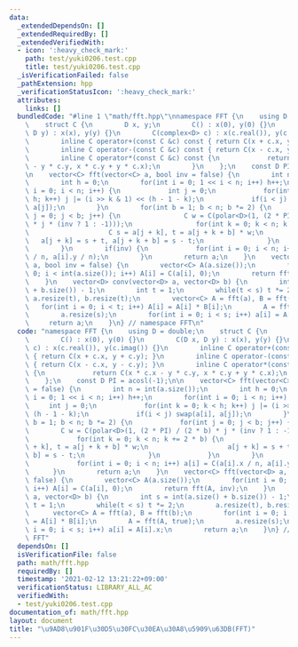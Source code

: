 ```yaml
---
data:
  _extendedDependsOn: []
  _extendedRequiredBy: []
  _extendedVerifiedWith:
  - icon: ':heavy_check_mark:'
    path: test/yuki0206.test.cpp
    title: test/yuki0206.test.cpp
  _isVerificationFailed: false
  _pathExtension: hpp
  _verificationStatusIcon: ':heavy_check_mark:'
  attributes:
    links: []
  bundledCode: "#line 1 \"math/fft.hpp\"\nnamespace FFT {\n    using D = double;\n\
    \    struct C {\n        D x, y;\n        C() : x(0), y(0) {}\n        C(D x,\
    \ D y) : x(x), y(y) {}\n        C(complex<D> c) : x(c.real()), y(c.imag()) {}\n\
    \        inline C operator+(const C &c) const { return C(x + c.x, y + c.y); }\n\
    \        inline C operator-(const C &c) const { return C(x - c.x, y - c.y); }\n\
    \        inline C operator*(const C &c) const {\n            return C(x * c.x\
    \ - y * c.y, x * c.y + y * c.x);\n        }\n    };\n    const D PI = acosl(-1);\n\
    \n    vector<C> fft(vector<C> a, bool inv = false) {\n        int n = int(a.size());\n\
    \        int h = 0;\n        for(int i = 0; 1 << i < n; i++) h++;\n        for(int\
    \ i = 0; i < n; i++) {\n            int j = 0;\n            for(int k = 0; k <\
    \ h; k++) j |= (i >> k & 1) << (h - 1 - k);\n            if(i < j) swap(a[i],\
    \ a[j]);\n        }\n        for(int b = 1; b < n; b *= 2) {\n            for(int\
    \ j = 0; j < b; j++) {\n                C w = C(polar<D>(1, (2 * PI) / (2 * b)\
    \ * j * (inv ? 1 : -1)));\n                for(int k = 0; k < n; k += 2 * b) {\n\
    \                    C s = a[j + k], t = a[j + k + b] * w;\n                 \
    \   a[j + k] = s + t, a[j + k + b] = s - t;\n                }\n            }\n\
    \        }\n        if(inv) {\n            for(int i = 0; i < n; i++) a[i] = C(a[i].x\
    \ / n, a[i].y / n);\n        }\n        return a;\n    }\n    vector<C> fft(vector<D>\
    \ a, bool inv = false) {\n        vector<C> A(a.size());\n        for(int i =\
    \ 0; i < int(a.size()); i++) A[i] = C(a[i], 0);\n        return fft(A, inv);\n\
    \    }\n    vector<D> conv(vector<D> a, vector<D> b) {\n        int s = int(a.size()\
    \ + b.size()) - 1;\n        int t = 1;\n        while(t < s) t *= 2;\n       \
    \ a.resize(t), b.resize(t);\n        vector<C> A = fft(a), B = fft(b);\n     \
    \   for(int i = 0; i < t; i++) A[i] = A[i] * B[i];\n        A = fft(A, true);\n\
    \        a.resize(s);\n        for(int i = 0; i < s; i++) a[i] = A[i].x;\n   \
    \     return a;\n    }\n} // namespace FFT\n"
  code: "namespace FFT {\n    using D = double;\n    struct C {\n        D x, y;\n\
    \        C() : x(0), y(0) {}\n        C(D x, D y) : x(x), y(y) {}\n        C(complex<D>\
    \ c) : x(c.real()), y(c.imag()) {}\n        inline C operator+(const C &c) const\
    \ { return C(x + c.x, y + c.y); }\n        inline C operator-(const C &c) const\
    \ { return C(x - c.x, y - c.y); }\n        inline C operator*(const C &c) const\
    \ {\n            return C(x * c.x - y * c.y, x * c.y + y * c.x);\n        }\n\
    \    };\n    const D PI = acosl(-1);\n\n    vector<C> fft(vector<C> a, bool inv\
    \ = false) {\n        int n = int(a.size());\n        int h = 0;\n        for(int\
    \ i = 0; 1 << i < n; i++) h++;\n        for(int i = 0; i < n; i++) {\n       \
    \     int j = 0;\n            for(int k = 0; k < h; k++) j |= (i >> k & 1) <<\
    \ (h - 1 - k);\n            if(i < j) swap(a[i], a[j]);\n        }\n        for(int\
    \ b = 1; b < n; b *= 2) {\n            for(int j = 0; j < b; j++) {\n        \
    \        C w = C(polar<D>(1, (2 * PI) / (2 * b) * j * (inv ? 1 : -1)));\n    \
    \            for(int k = 0; k < n; k += 2 * b) {\n                    C s = a[j\
    \ + k], t = a[j + k + b] * w;\n                    a[j + k] = s + t, a[j + k +\
    \ b] = s - t;\n                }\n            }\n        }\n        if(inv) {\n\
    \            for(int i = 0; i < n; i++) a[i] = C(a[i].x / n, a[i].y / n);\n  \
    \      }\n        return a;\n    }\n    vector<C> fft(vector<D> a, bool inv =\
    \ false) {\n        vector<C> A(a.size());\n        for(int i = 0; i < int(a.size());\
    \ i++) A[i] = C(a[i], 0);\n        return fft(A, inv);\n    }\n    vector<D> conv(vector<D>\
    \ a, vector<D> b) {\n        int s = int(a.size() + b.size()) - 1;\n        int\
    \ t = 1;\n        while(t < s) t *= 2;\n        a.resize(t), b.resize(t);\n  \
    \      vector<C> A = fft(a), B = fft(b);\n        for(int i = 0; i < t; i++) A[i]\
    \ = A[i] * B[i];\n        A = fft(A, true);\n        a.resize(s);\n        for(int\
    \ i = 0; i < s; i++) a[i] = A[i].x;\n        return a;\n    }\n} // namespace\
    \ FFT"
  dependsOn: []
  isVerificationFile: false
  path: math/fft.hpp
  requiredBy: []
  timestamp: '2021-02-12 13:21:22+09:00'
  verificationStatus: LIBRARY_ALL_AC
  verifiedWith:
  - test/yuki0206.test.cpp
documentation_of: math/fft.hpp
layout: document
title: "\u9AD8\u901F\u30D5\u30FC\u30EA\u30A8\u5909\u63DB(FFT)"
---
```

